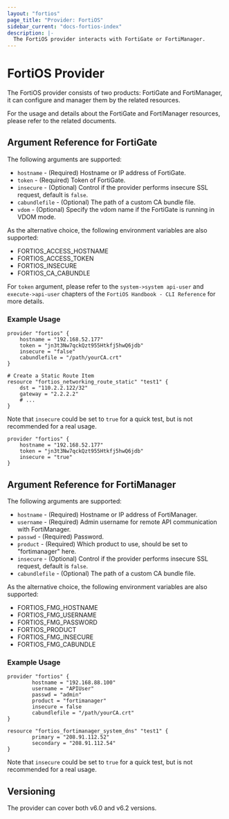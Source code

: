 ```yaml
---
layout: "fortios"
page_title: "Provider: FortiOS"
sidebar_current: "docs-fortios-index"
description: |-
  The FortiOS provider interacts with FortiGate or FortiManager.
---
```


# FortiOS Provider

The FortiOS provider consists of two products: FortiGate and FortiManager, it can configure and manager them by the related resources.

For the usage and details about the FortiGate and FortiManager resources, please refer to the related documents.

## Argument Reference for FortiGate
The following arguments are supported:

* `hostname` - (Required) Hostname or IP address of FortiGate.
* `token` - (Required) Token of FortiGate.
* `insecure` - (Optional) Control if the provider performs insecure SSL request, default is `false`.
* `cabundlefile` - (Optional) The path of a custom CA bundle file.
* `vdom` - (Optional) Specify the vdom name if the FortiGate is running in VDOM mode.

As the alternative choice, the following environment variables are also supported:

* FORTIOS_ACCESS_HOSTNAME
* FORTIOS_ACCESS_TOKEN
* FORTIOS_INSECURE
* FORTIOS_CA_CABUNDLE

For `token` argument, please refer to the `system->system api-user` and `execute->api-user` chapters of the `FortiOS Handbook - CLI Reference` for more details.

### Example Usage

```hcl
provider "fortios" {
	hostname = "192.168.52.177"
	token = "jn3t3Nw7qckQzt955Htkfj5hwQ6jdb"
	insecure = "false"
	cabundlefile = "/path/yourCA.crt"
}

# Create a Static Route Item
resource "fortios_networking_route_static" "test1" {
	dst = "110.2.2.122/32"
	gateway = "2.2.2.2"
	# ...
}
```

Note that `insecure` could be set to `true` for a quick test, but is not recommended for a real usage.

```hcl
provider "fortios" {
	hostname = "192.168.52.177"
	token = "jn3t3Nw7qckQzt955Htkfj5hwQ6jdb"
	insecure = "true"
}
```

## Argument Reference for FortiManager
The following arguments are supported:

* `hostname` - (Required) Hostname or IP address of FortiManager.
* `username` - (Required) Admin username for remote API communication with FortiManager.
* `passwd` - (Required) Password.
* `product` - (Required) Which product to use, should be set to "fortimanager" here.
* `insecure` - (Optional) Control if the provider performs insecure SSL request, default is `false`.
* `cabundlefile` - (Optional) The path of a custom CA bundle file.

As the alternative choice, the following environment variables are also supported:

* FORTIOS_FMG_HOSTNAME
* FORTIOS_FMG_USERNAME
* FORTIOS_FMG_PASSWORD
* FORTIOS_PRODUCT
* FORTIOS_FMG_INSECURE
* FORTIOS_FMG_CABUNDLE

### Example Usage

```hcl
provider "fortios" {
        hostname = "192.168.88.100"
        username = "APIUser"
        passwd = "admin"
        product = "fortimanager"
        insecure = false
        cabundlefile = "/path/yourCA.crt"
}

resource "fortios_fortimanager_system_dns" "test1" {
        primary = "208.91.112.52"
        secondary = "208.91.112.54"
}
```

Note that `insecure` could be set to `true` for a quick test, but is not recommended for a real usage.

## Versioning

The provider can cover both v6.0 and v6.2 versions.
